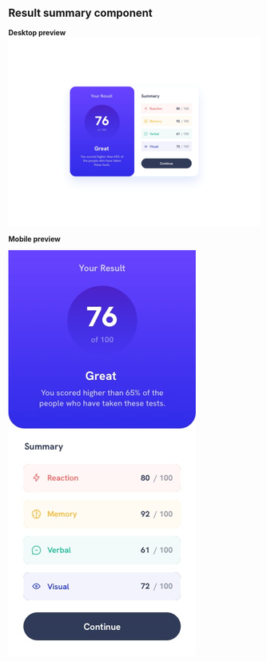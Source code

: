 ## Result summary component

**Desktop preview**
![desktop preview](./design/desktop-design.jpg)

**Mobile preview**

![mobile preview](./design/mobile-design.jpg)
